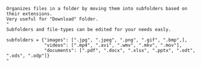     Organizes files in a folder by moving them into subfolders based on their extensions.
    Very useful for "Download" Folder.
    "
    Subfolders and file-types can be edited for your needs easly.
    
    subfolders = {"images": [".jpg", ".jpeg", ".png", ".gif", ".bmp",],
                  "videos": [".mp4", ".avi", ".wmv", ".mkv", ".mov"],
                  "documents": [".pdf", ".docx", ".xlsx", ".pptx", ".odt", ".ods", ".odp"]}
    "
    
